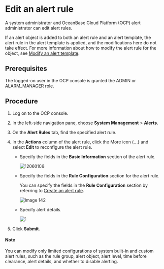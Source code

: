 # Edit an alert rule

A system administrator and OceanBase Cloud Platform (OCP) alert administrator can edit alert rules.

If an alert object is added to both an alert rule and an alert template, the alert rule in the alert template is applied, and the modifications here do not take effect. For more information about how to modify the alert rule for the object, see [Modify an alert template](../900.alert-management/1300.edit-an-alarm-template.md).

## Prerequisites

The logged-on user in the OCP console is granted the ADMIN or ALARM_MANAGER role.

## Procedure

1. Log on to the OCP console.

2. In the left-side navigation pane, choose **System Management** > **Alerts**.

3. On the **Alert Rules** tab, find the specified alert rule.

4. In the **Actions** column of the alert rule, click the More icon (**...**) and select **Edit** to reconfigure the alert rule.

   * Specify the fields in the **Basic Information** section of the alert rule.

      ![12060106](https://obbusiness-private.oss-cn-shanghai.aliyuncs.com/doc/img/ocp/401/%E7%BC%96%E8%BE%91%E5%91%8A%E8%AD%A6%E5%9F%BA%E6%9C%AC%E4%BF%A1%E6%81%AF.png)

   * Specify the fields in the **Rule Configuration** section for the alert rule.

      You can specify the fields in the **Rule Configuration** section by referring to [Create an alert rule](../900.alert-management/200.create-an-alarm-roles.md).

      ![Image 142](https://obbusiness-private.oss-cn-shanghai.aliyuncs.com/doc/img/ocp/401/%E5%91%8A%E8%AD%A6%E8%A7%84%E5%88%99%E9%85%8D%E7%BD%AE.png)

   * Specify alert details.

      ![1](https://obbusiness-private.oss-cn-shanghai.aliyuncs.com/doc/img/ocp/401/%E4%BF%AE%E6%94%B9%E5%91%8A%E8%AD%A6%E8%AF%A6%E6%83%85.png)

5. Click **Submit**.

  <main id="notice" type='explain'>
    <h4>Note</h4>
    <p>You can modify only limited configurations of system built-in and custom alert rules, such as the rule group, alert object, alert level, time before clearance, alert details, and whether to disable alerting.</p>
  </main>
